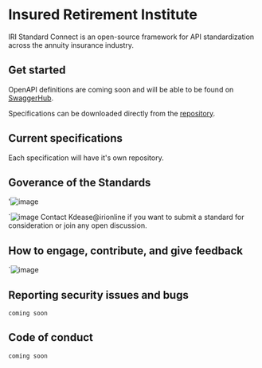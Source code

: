 # Insured Retirement Institute 

IRI Standard Connect is an open-source framework for API standardization across the annuity insurance industry.

## Get started

OpenAPI definitions are coming soon and will be able to be found on [SwaggerHub](https://swaggerhub.com).

Specifications can be downloaded directly from the [repository](https://github.com/Insured-Retirement-Institute/Producer-Training).

## Current specifications
Each specification will have it's own repository. 

## Goverance of the Standards 
'![image](https://github.com/user-attachments/assets/2dab2fdd-9d25-47e4-8348-a7e568176d66)

`![image](https://github.com/user-attachments/assets/7aea5d11-e6f0-4df6-9617-352472297add)
 Contact Kdease@irionline if you want to submit a standard for consideration or join any open discussion. 

## How to engage, contribute, and give feedback

`![image](https://github.com/user-attachments/assets/ffedfd24-f0b3-4a6c-b624-c7ea3344e2cf)


## Reporting security issues and bugs

`coming soon`

## Code of conduct

`coming soon`


